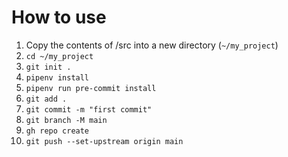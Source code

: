 # How to use

1. Copy the contents of /src into a new directory (`~/my_project`)
1. `cd ~/my_project`
1. `git init .`
1. `pipenv install`
1. `pipenv run pre-commit install`
1. `git add .`
1. `git commit -m "first commit"`
1. `git branch -M main`
1. `gh repo create`
1. `git push --set-upstream origin main`
